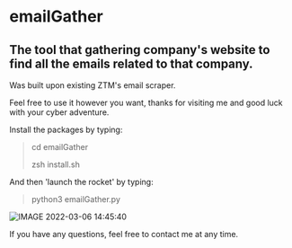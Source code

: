 # emailGather
## The tool that gathering company's website to find all the emails related to that company.

Was built upon existing ZTM's email scraper.

Feel free to use it however you want, thanks for visiting me and good luck with your cyber adventure.

Install the packages by typing:

> cd emailGather
> 
> zsh install.sh


And then 'launch the rocket' by typing:

> python3 emailGather.py


![IMAGE 2022-03-06 14:45:40](https://user-images.githubusercontent.com/95324605/156925956-b111b2d7-cba1-44b4-a001-5db027ec5882.jpg)

If you have any questions, feel free to contact me at any time.
